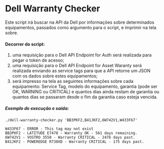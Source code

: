 # Dell Warranty Checker

Este script irá buscar na API da Dell por informações sobre determinados equipamentos, passados como argumento para o script, e imprimir na tela sobre.

#### Decorrer do script:
1. uma requisição para o Dell API Endpoint for Auth será realizada para pegar o token de acesso;
2. uma requisição para o Dell API Endpoint for Asset Waranty será realizada enviando as service tags para que a API retorne um JSON com os dados sobre estes equipamentos;
3. será impresso na tela as seguintes informações sobre cada equipamento: Service Tag, modelo do equipamento, garantia (pode ser OK, WARNING ou CRITICAL) e quantos dias ainda restam de garantia ou quantos dias se passaram desde o fim da garantia caso esteja vencida.

##### Exemplo de execução e saída:
    ./dell-warranty-checker.py 'BB3PKF2,B41JKF2,6W742V1,W433F67'

    W433F67 - ERROR - This tag may not exist
    BB3PKF2 - LATITUDE E7470 - Warranty OK - 561 days remaining.
    6W742V1 - VOSTRO 3550 - Warranty CRITICAL - 2476 days past.
    B41JKF2 - POWEREDGE R730XD - Warranty CRITICAL - 175 days past.
